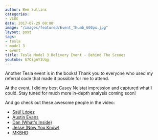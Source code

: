```yaml
---
author: Ben Sullins
categories:
- VLOG
date: 2017-07-29 00:00
image: "/images/featured/Event_Thumb_600px.jpg"
layout: post
tags:
- tesla
- model 3
- event
title: Tesla Model 3 Delivery Event - Behind The Scenes
youtube: 67OignY1Uqg
---
```

Another Tesla event is in the books! Thank you to everyone who used my referral code that made it possible for me to attend.

At the event, I did my best Casey Neistat impression and captured what I could. Stay tuned for much more in-depth analysis coming soon!

And go check out these awesome people in the video:

- [Saúl López](https://www.youtube.com/channel/UCP92h2vCD3hw1xbNqIGY2RQ)
- [Austin Evans](https://www.youtube.com/user/duncan33303)
- [Dan (What's Inside)](https://www.youtube.com/user/lincolnmarkham)
- [Jesse (Now You Know)](https://www.youtube.com/channel/UCMFmrcGuFNu_59L0pHcR0OA)
- [MKBHD](https://www.youtube.com/user/marquesbrownlee)
